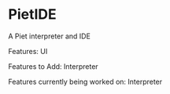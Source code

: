 PietIDE
=======

A Piet interpreter and IDE

Features:
UI

Features to Add:
Interpreter

Features currently being worked on:
Interpreter